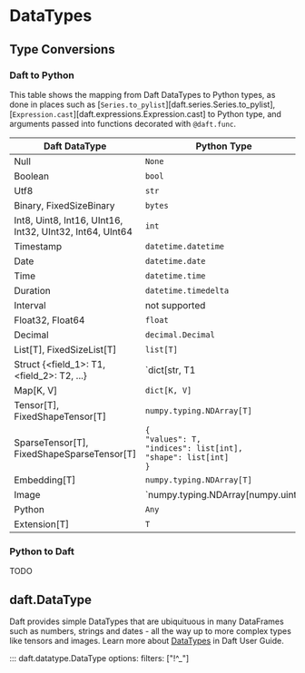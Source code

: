 # DataTypes

## Type Conversions

### Daft to Python

<!-- Note: the conversions here should match the behavior of the Rust `impl IntoPyObject for Literal`: `src/daft-core/src-lit/python.rs` -->

This table shows the mapping from Daft DataTypes to Python types, as done in places such as [`Series.to_pylist`][daft.series.Series.to_pylist], [`Expression.cast`][daft.expressions.Expression.cast] to Python type, and arguments passed into functions decorated with `@daft.func`.

| Daft DataType                                                        | Python Type                                                                         |
|----------------------------------------------------------------------|-------------------------------------------------------------------------------------|
| Null                                                                 | `None`                                                                              |
| Boolean                                                              | `bool`                                                                              |
| Utf8                                                                 | `str`                                                                               |
| Binary, FixedSizeBinary                                              | `bytes`                                                                             |
| Int8, Uint8, Int16, UInt16, Int32, UInt32, Int64, UInt64             | `int`                                                                               |
| Timestamp                                                            | `datetime.datetime`                                                                 |
| Date                                                                 | `datetime.date`                                                                     |
| Time                                                                 | `datetime.time`                                                                     |
| Duration                                                             | `datetime.timedelta`                                                                |
| Interval                                                             | not supported                                                                       |
| Float32, Float64                                                     | `float`                                                                             |
| Decimal                                                              | `decimal.Decimal`                                                                   |
| List[T], FixedSizeList[T]                                            | `list[T]`                                                                           |
| Struct \{<field_1\>: T1, <field_2\>: T2, ...\}                       | `dict[str, T1 | T2 | ...]`                                                          |
| Map[K, V]                                                            | `dict[K, V]`                                                                        |
| Tensor[T], FixedShapeTensor[T]                                       | `numpy.typing.NDArray[T]`                                                           |
| SparseTensor[T], FixedShapeSparseTensor[T]                           | `{`<br>`"values": T,`<br>`"indices": list[int],`<br>`"shape": list[int]`<br>`}`     |
| Embedding[T]                                                         | `numpy.typing.NDArray[T]`                                                           |
| Image                                                                | `numpy.typing.NDArray[numpy.uint8 | numpy.uint16 | numpy.float32]`                  |
| Python                                                               | `Any`                                                                               |
| Extension[T]                                                         | `T`                                                                                 |

### Python to Daft
TODO

## daft.DataType

Daft provides simple DataTypes that are ubiquituous in many DataFrames such as numbers, strings and dates - all the way up to more complex types like tensors and images. Learn more about [DataTypes](../core_concepts.md#datatypes) in Daft User Guide.

::: daft.datatype.DataType
    options:
        filters: ["!^_"]

<!-- add more pages to filters to include them, see dataframe for example -->

<!-- fix: do we need class datatype> -->
